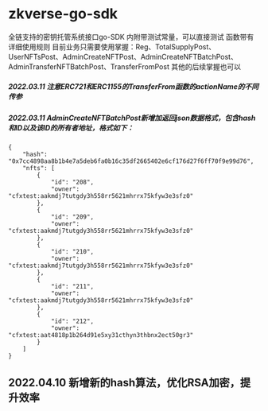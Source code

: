 # zkverse-go-sdk
全链支持的密钥托管系统接口go-SDK
内附带测试常量，可以直接测试
函数带有详细使用规则
目前业务只需要使用掌握：Reg、TotalSupplyPost、UserNFTsPost、AdminCreateNFTPost、AdminCreateNFTBatchPost、AdminTransferNFTBatchPost、TransferFromPost
其他的后续掌握也可以


##### 2022.03.11  注意ERC721和ERC1155的TransferFrom函数的actionName的不同传参
##### 2022.03.11  AdminCreateNFTBatchPost新增加返回json数据格式，包含hash和ID以及该ID的所有者地址，格式如下：
```
{
    "hash": "0x7cc4898aa8b1b4e7a5deb6fa0b16c35df2665402e6cf176d27f6ff70f9e99d76",
    "nfts": [
        {
            "id": "208",
            "owner": "cfxtest:aakmdj7tutgdy3h558rr5621mhrrx75kfyw3e3sfz0"
        },
        {
            "id": "209",
            "owner": "cfxtest:aakmdj7tutgdy3h558rr5621mhrrx75kfyw3e3sfz0"
        },
        {
            "id": "210",
            "owner": "cfxtest:aakmdj7tutgdy3h558rr5621mhrrx75kfyw3e3sfz0"
        },
        {
            "id": "211",
            "owner": "cfxtest:aakmdj7tutgdy3h558rr5621mhrrx75kfyw3e3sfz0"
        },
        {
            "id": "212",
            "owner": "cfxtest:aat4818p1b264d91e5xy31cthyn3thbnx2ect50gr3"
        }
    ]
}
```


## 2022.04.10 新增新的hash算法，优化RSA加密，提升效率
